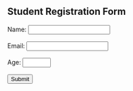 <!DOCTYPE html>
<html lang="en">
<head>
    <meta charset="UTF-8">
    <meta name="viewport" content="width=device-width, initial-scale=1.0">
    <title>Student Registration Form</title>
    <style>
        .form-group {
            margin-bottom: 1rem;
        }
        .error {
            color: red;
        }
    </style>
</head>
<body>
    <h2>Student Registration Form</h2>
    <form action="/submit" method="post">
        <div class="form-group">
            <label for="name">Name:</label>
            <input type="text" id="name" name="name" required>
            <span class="error" aria-live="polite"></span>
        </div>
        <div class="form-group">
            <label for="email">Email:</label>
            <input type="email" id="email" name="email" required>
            <span class="error" aria-live="polite"></span>
        </div>
        <div class="form-group">
            <label for="age">Age:</label>
            <input type="number" id="age" name="age" min="18" max="100" required>
            <span class="error" aria-live="polite"></span>
        </div>
        <button type="submit">Submit</button>
    </form>
    <script>
        const form = document.querySelector('form');
        const nameInput = document.getElementById('name');
        const emailInput = document.getElementById('email');
        const ageInput = document.getElementById('age');
        form.addEventListener('submit', function(event) {
            let isValid = true;
            if (!nameInput.validity.valid) {
                nameInput.nextElementSibling.textContent = 'Please enter a valid name.';
                isValid = false;
            } else {
                nameInput.nextElementSibling.textContent = '';
            }
            if (!emailInput.validity.valid) {
                emailInput.nextElementSibling.textContent = 'Please enter a valid email address.';
                isValid = false;
            } else {
                emailInput.nextElementSibling.textContent = '';
            }
            if (!ageInput.validity.valid) {
                ageInput.nextElementSibling.textContent = 'Please enter a valid age between 18 and 100.';
                isValid = false;
            } else {
                ageInput.nextElementSibling.textContent = '';
            }
            if (!isValid) {
                event.preventDefault(); // Prevent form submission if validation fails
            }
        });
    </script>
</body>
</html>
